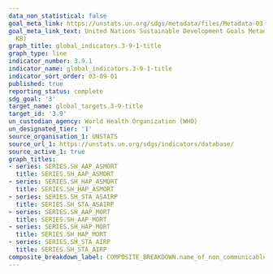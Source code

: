 ```yaml
---
data_non_statistical: false
goal_meta_link: https://unstats.un.org/sdgs/metadata/files/Metadata-03-09-01.pdf
goal_meta_link_text: United Nations Sustainable Development Goals Metadata (PDF 216
  KB)
graph_title: global_indicators.3-9-1-title
graph_type: line
indicator_number: 3.9.1
indicator_name: global_indicators.3-9-1-title
indicator_sort_order: 03-09-01
published: true
reporting_status: complete
sdg_goal: '3'
target_name: global_targets.3-9-title
target_id: '3.9'
un_custodian_agency: World Health Organization (WHO)
un_designated_tier: '1'
source_organisation_1: UNSTATS
source_url_1: https://unstats.un.org/sdgs/indicators/database/
source_active_1: true
graph_titles:
- series: SERIES.SH_AAP_ASMORT
  title: SERIES.SH_AAP_ASMORT
- series: SERIES.SH_HAP_ASMORT
  title: SERIES.SH_HAP_ASMORT
- series: SERIES.SH_STA_ASAIRP
  title: SERIES.SH_STA_ASAIRP
- series: SERIES.SH_AAP_MORT
  title: SERIES.SH_AAP_MORT
- series: SERIES.SH_HAP_MORT
  title: SERIES.SH_HAP_MORT
- series: SERIES.SH_STA_AIRP
  title: SERIES.SH_STA_AIRP
composite_breakdown_label: COMPOSITE_BREAKDOWN.name_of_non_communicable_disease
---
```

